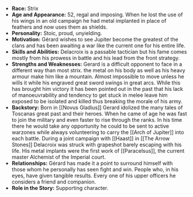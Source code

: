 
- **Race:** Strix
- **Age and Appearance:** 52, regal and imposing. When he lost the use of his wings in an old campaign he had metal implanted in place of feathers and now uses them as shields.
- **Personality:** Stoic, proud, unyielding.
- **Motivation:** Gérard wishes to see Jupiter become the greatest of the clans and has been awaiting a war like the current one for his entire life.
- **Skills and Abilities:** Delacroix is a passable tactician but his fame comes mostly from his prowess in battle and his lead from the front strategy.
- **Strengths and Weaknesses:** Gerard is a difficult opponent to face in a different way than most strix. the metal on his body as well as his heavy armour make him like a mountain. Almost impossible to move unless he wills it while his engraved great sword swings in great arcs. While this has brought him victory it has been pointed out in the past that his lack of manoeuvrability and tendency to get stuck in melee leave him exposed to be isolated and killed thus breaking the morale of his army.
- **Backstory:** Born in [[Novus Gladius]] Gerard idolized the many tales of Toscanas great past and their heroes. When he came of age he was fast to join the military and even faster to rise through the ranks. In his time there he would take any opportunity he could to be sent to active warzones while always volunteering to carry the [[Arch of Jupiter]] into each battle. During a joint campaign with [[Haast]] in [[The Arrow Stones]] Delacroix was struck with grapeshot barely escaping with his life. His metal implants were the first work of [[Paracelsus]], the current master Alchemist of the Imperial court. 
- **Relationships:** Gérard has made it a point to surround himself with those whom he personally has seen fight and win. People who, in his eyes, have given tangible results. Every one of his upper officers he considers a friend and companion.
- **Role in the Story:** Supporting character.
